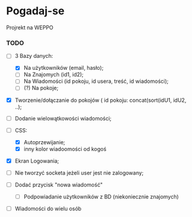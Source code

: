 # Pogadaj-se
Projrekt na WEPPO
### TODO

- [ ] 3 Bazy danych:
    - [x] Na użytkowników (email, hasło);
    - [ ] Na Znajomych (id1, id2);
    - [ ] Na Wiadomości (id pokoju, id usera, treść, id wiadomości);
    - [ ] (?) Na pokoje;

- [x] Tworzenie/dołączanie do pokojów ( id pokoju: concat(sort(idU1, idU2, ..);
- [ ] Dodanie wielowątkowości wiadomości;
- [ ] CSS:
    - [x] Autoprzewijanie;
    - [x] inny kolor wiadoomości od kogoś
- [x] Ekran Logowania;
- [ ] Nie tworzyć socketa jeżeli user jest nie zalogowany;
- [ ] Dodać przycisk "nowa wiadomość"
    - [ ] Podpowiadanie użytkowników z BD (niekoniecznie znajomych)
- [ ] Wiadomości do wielu osób



